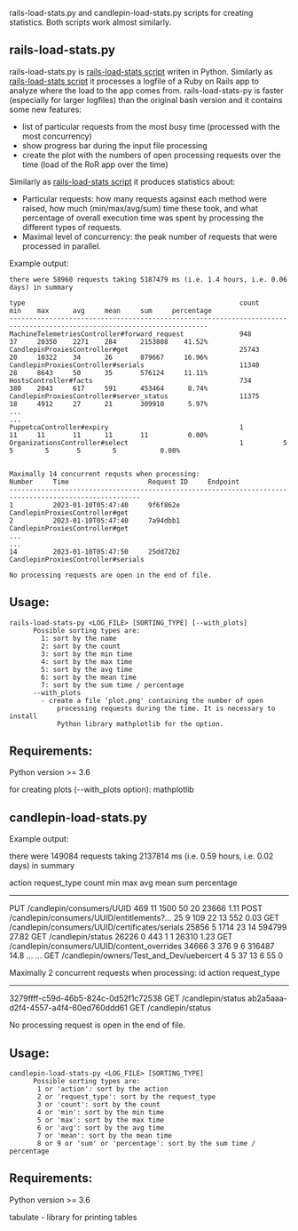 rails-load-stats.py and candlepin-load-stats.py scripts for creating statistics. Both scripts work almost similarly.

## rails-load-stats.py

rails-load-stats.py is [rails-load-stats script](https://github.com/pmoravec/rails-load-stats) writen in Python. Similarly as [rails-load-stats script](https://github.com/pmoravec/rails-load-stats) it processes a logfile of a Ruby on Rails app to analyze where the load to the app comes from. rails-load-stats-py is faster (especially for larger logfiles) than the original bash version and it contains some new features:
- list of particular requests from the most busy time (processed with the most concurrency)
- show progress bar during the input file processing
- create the plot with the numbers of open processing requests over the time (load of the RoR app over the time)

Similarly as [rails-load-stats script](https://github.com/pmoravec/rails-load-stats) it produces statistics about:
- Particular requests: how many requests against each method were raised, how much (min/max/avg/sum) time these took, and what percentage of overall execution time was spent by processing the different types of requests.
- Maximal level of concurrency: the peak number of requests that were processed in parallel.

Example output:

    there were 58960 requests taking 5187479 ms (i.e. 1.4 hours, i.e. 0.06 days) in summary
    
    type                                                      count      min    max      avg     mean     sum     percentage
    ------------------------------------------------------------------------------------------------------------------------
    MachineTelemetriesController#forward_request              948        37     20350    2271    284      2153808    41.52%
    CandlepinProxiesController#get                            25743      20     10322    34      26       879667     16.96%
    CandlepinProxiesController#serials                        11348      28     8643     50      35       576124     11.11%
    HostsController#facts                                     734        380    2043     617     591      453464      8.74%
    CandlepinProxiesController#server_status                  11375      18     4912     27      21       309910      5.97%
    ... 
    ...
    PuppetcaController#expiry                                 1          11     11       11      11       11          0.00%
    OrganizationsController#select                            1          5      5        5       5        5           0.00%
    
    
    Maximally 14 concurrent requsts when processing:
    Number     Time                    Request ID     Endpoint
    -------------------------------------------------------------------------------------------------------
    1          2023-01-10T05:47:40     9f6f862e       CandlepinProxiesController#get
    2          2023-01-10T05:47:40     7a94dbb1       CandlepinProxiesController#get
    ...
    ...
    14         2023-01-10T05:47:50     25dd72b2       CandlepinProxiesController#serials
    
    No processing requests are open in the end of file.


## Usage: 
    rails-load-stats-py <LOG_FILE> [SORTING_TYPE] [--with_plots]
          Possible sorting types are:
            1: sort by the name
            2: sort by the count
            3: sort by the min time
            4: sort by the max time
            5: sort by the avg time
            6: sort by the mean time
            7: sort by the sum time / percentage
          --with_plots 
          	- create a file 'plot.png' containing the number of open 
            	processing requests during the time. It is necessary to install
            	Python library mathplotlib for the option.


## Requirements:
Python version >= 3.6

for creating plots (--with_plots option):
mathplotlib


## candlepin-load-stats.py

Example output:

there were 149084 requests taking 2137814 ms (i.e. 0.59 hours, i.e. 0.02 days) in summary

action    request_type                                           count    min    max    avg    mean     sum    percentage
--------  ---------------------------------------------------  -------  -----  -----  -----  ------  ------  ------------
PUT       /candlepin/consumers/UUID                                469     11   1500     50      20   23666          1.11
POST      /candlepin/consumers/UUID/entitlements?...                25      9    109     22      13     552          0.03
GET       /candlepin/consumers/UUID/certificates/serials         25856      5   1714     23      14  594799         27.82
GET       /candlepin/status                                      26226      0    443      1       1   26310          1.23
GET       /candlepin/consumers/UUID/content_overrides            34666      3    376      9       6  316487         14.8
...
...
GET       /candlepin/owners/Test_and_Dev/uebercert                   4      5     37     13       6      55          0

Maximally 2 concurrent requests when processing:
id                                    action    request_type
------------------------------------  --------  -----------------
3279ffff-c59d-46b5-824c-0d52f1c72538  GET       /candlepin/status
ab2a5aaa-d2f4-4557-a4f4-60ed760ddd61  GET       /candlepin/status

No processing request is open in the end of file.


## Usage:
    candlepin-load-stats-py <LOG_FILE> [SORTING_TYPE]
          Possible sorting types are:
           1 or 'action': sort by the action
           2 or 'request_type': sort by the request_type
           3 or 'count': sort by the count
           4 or 'min': sort by the min time
           5 or 'max': sort by the max time
           6 or 'avg': sort by the avg time
           7 or 'mean': sort by the mean time
           8 or 9 or 'sum' or 'percentage': sort by the sum time / percentage


## Requirements:
Python version >= 3.6

tabulate - library for printing tables
